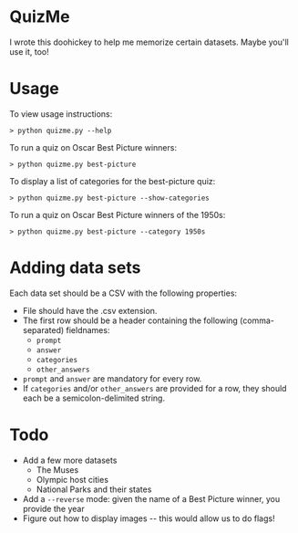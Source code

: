 # QuizMe

I wrote this doohickey to help me memorize certain datasets. Maybe you'll use it, too!

# Usage

To view usage instructions:

```> python quizme.py --help```

To run a quiz on Oscar Best Picture winners:

```> python quizme.py best-picture```

To display a list of categories for the best-picture quiz:

```> python quizme.py best-picture --show-categories```

To run a quiz on Oscar Best Picture winners of the 1950s:

```> python quizme.py best-picture --category 1950s```

# Adding data sets
Each data set should be a CSV with the following properties:

* File should have the .csv extension.
* The first row should be a header containing the following (comma-separated) fieldnames:
  * `prompt`
  * `answer`
  * `categories`
  * `other_answers`
* `prompt` and `answer` are mandatory for every row.
* If `categories` and/or `other_answers` are provided for a row, they should each be a semicolon-delimited string.

# Todo

* Add a few more datasets
  * The Muses
  * Olympic host cities
  * National Parks and their states
* Add a `--reverse` mode: given the name of a Best Picture winner, you provide the year
* Figure out how to display images -- this would allow us to do flags!
